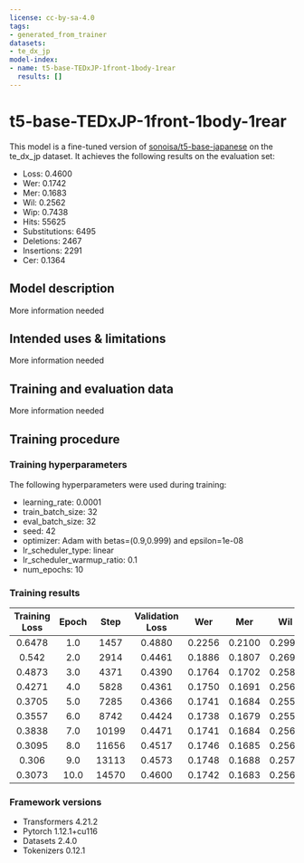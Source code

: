 ```yaml
---
license: cc-by-sa-4.0
tags:
- generated_from_trainer
datasets:
- te_dx_jp
model-index:
- name: t5-base-TEDxJP-1front-1body-1rear
  results: []
---
```


<!-- This model card has been generated automatically according to the information the Trainer had access to. You
should probably proofread and complete it, then remove this comment. -->

# t5-base-TEDxJP-1front-1body-1rear

This model is a fine-tuned version of [sonoisa/t5-base-japanese](https://huggingface.co/sonoisa/t5-base-japanese) on the te_dx_jp dataset.
It achieves the following results on the evaluation set:
- Loss: 0.4600
- Wer: 0.1742
- Mer: 0.1683
- Wil: 0.2562
- Wip: 0.7438
- Hits: 55625
- Substitutions: 6495
- Deletions: 2467
- Insertions: 2291
- Cer: 0.1364

## Model description

More information needed

## Intended uses & limitations

More information needed

## Training and evaluation data

More information needed

## Training procedure

### Training hyperparameters

The following hyperparameters were used during training:
- learning_rate: 0.0001
- train_batch_size: 32
- eval_batch_size: 32
- seed: 42
- optimizer: Adam with betas=(0.9,0.999) and epsilon=1e-08
- lr_scheduler_type: linear
- lr_scheduler_warmup_ratio: 0.1
- num_epochs: 10

### Training results

| Training Loss | Epoch | Step  | Validation Loss | Wer    | Mer    | Wil    | Wip    | Hits  | Substitutions | Deletions | Insertions | Cer    |
|:-------------:|:-----:|:-----:|:---------------:|:------:|:------:|:------:|:------:|:-----:|:-------------:|:---------:|:----------:|:------:|
| 0.6478        | 1.0   | 1457  | 0.4880          | 0.2256 | 0.2100 | 0.2999 | 0.7001 | 54825 | 6842          | 2920      | 4808       | 0.2019 |
| 0.542         | 2.0   | 2914  | 0.4461          | 0.1886 | 0.1807 | 0.2697 | 0.7303 | 55225 | 6615          | 2747      | 2817       | 0.1577 |
| 0.4873        | 3.0   | 4371  | 0.4390          | 0.1764 | 0.1702 | 0.2584 | 0.7416 | 55541 | 6519          | 2527      | 2344       | 0.1392 |
| 0.4271        | 4.0   | 5828  | 0.4361          | 0.1750 | 0.1691 | 0.2567 | 0.7433 | 55512 | 6453          | 2622      | 2226       | 0.1381 |
| 0.3705        | 5.0   | 7285  | 0.4366          | 0.1741 | 0.1684 | 0.2558 | 0.7442 | 55508 | 6427          | 2652      | 2164       | 0.1358 |
| 0.3557        | 6.0   | 8742  | 0.4424          | 0.1738 | 0.1679 | 0.2555 | 0.7445 | 55600 | 6453          | 2534      | 2235       | 0.1369 |
| 0.3838        | 7.0   | 10199 | 0.4471          | 0.1741 | 0.1684 | 0.2562 | 0.7438 | 55550 | 6473          | 2564      | 2210       | 0.1362 |
| 0.3095        | 8.0   | 11656 | 0.4517          | 0.1746 | 0.1685 | 0.2566 | 0.7434 | 55618 | 6499          | 2470      | 2305       | 0.1367 |
| 0.306         | 9.0   | 13113 | 0.4573          | 0.1748 | 0.1688 | 0.2570 | 0.7430 | 55601 | 6517          | 2469      | 2304       | 0.1369 |
| 0.3073        | 10.0  | 14570 | 0.4600          | 0.1742 | 0.1683 | 0.2562 | 0.7438 | 55625 | 6495          | 2467      | 2291       | 0.1364 |


### Framework versions

- Transformers 4.21.2
- Pytorch 1.12.1+cu116
- Datasets 2.4.0
- Tokenizers 0.12.1
